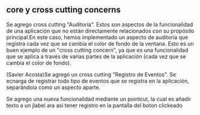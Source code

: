 ## core y cross cutting concerns
Se agrego cross cutting "Auditoría". Estos son aspectos de la funcionalidad de una aplicación que no están directamente relacionados con su propósito principal.En este caso, hemos implementado un aspecto de auditoría que registra cada vez que se cambia el color de fondo de la ventana. Esto es un buen ejemplo de un "cross cutting concern", ya que es una funcionalidad que se aplica a través de varias partes de la aplicación (cada vez que se cambia el color de fondo).

(Savier Acosta)Se agregó un cross cutting "Registro de Eventos". Se ecnarga de registrar todo tipo de eventos que se registra en la aplicación, separándola como un aspecto aparte.

Se agrego una nueva funcionalidad mediante un pointcut, la cual es añadir texto a un jlabel ara asi tener registro en la pantalla del boton clickeado

